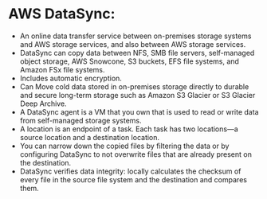 # AWS DataSync:
- An online data transfer service between on-premises storage systems and AWS storage services, and also between AWS storage services. 
- DataSync can copy data between NFS, SMB file servers, self-managed object storage, AWS Snowcone, S3 buckets, EFS file systems, and Amazon FSx file systems. 
- Includes automatic encryption.
- Can Move cold data stored in on-premises storage directly to durable and secure long-term storage such as Amazon S3 Glacier or S3 Glacier Deep Archive. 
- A DataSync agent is a VM that you own that is used to read or write data from self-managed storage systems. 
- A location is an endpoint of a task. Each task has two locations—a source location and a destination location. 
- You can narrow down the copied files by filtering the data or by configuring DataSync to not overwrite files that are already present on the destination. 
- DataSync verifies data integrity: locally calculates the checksum of every file in the source file system and the destination and compares them.
